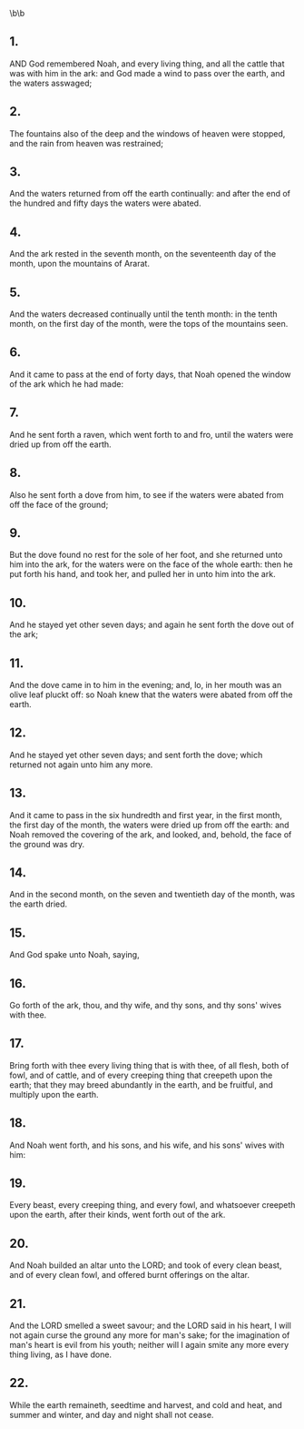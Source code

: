 \b\b
## 1.
AND God remembered Noah, and every living thing, and all the cattle that was with him in the ark: and God made a wind to pass over the earth, and the waters asswaged;
## 2.
The fountains also of the deep and the windows of heaven were stopped, and the rain from heaven was restrained;
## 3.
And the waters returned from off the earth continually: and after the end of the hundred and fifty days the waters were abated.
## 4.
And the ark rested in the seventh month, on the seventeenth day of the month, upon the mountains of Ararat.
## 5.
And the waters decreased continually until the tenth month: in the tenth month, on the first day of the month, were the tops of the mountains seen.
## 6.
And it came to pass at the end of forty days, that Noah opened the window of the ark which he had made:
## 7.
And he sent forth a raven, which went forth to and fro, until the waters were dried up from off the earth.
## 8.
Also he sent forth a dove from him, to see if the waters were abated from off the face of the ground;
## 9.
But the dove found no rest for the sole of her foot, and she returned unto him into the ark, for the waters were on the face of the whole earth: then he put forth his hand, and took her, and pulled her in unto him into the ark.
## 10.
And he stayed yet other seven days; and again he sent forth the dove out of the ark;
## 11.
And the dove came in to him in the evening; and, lo, in her mouth was an olive leaf pluckt off: so Noah knew that the waters were abated from off the earth.
## 12.
And he stayed yet other seven days; and sent forth the dove; which returned not again unto him any more.
## 13.
And it came to pass in the six hundredth and first year, in the first month, the first day of the month, the waters were dried up from off the earth: and Noah removed the covering of the ark, and looked, and, behold, the face of the ground was dry.
## 14.
And in the second month, on the seven and twentieth day of the month, was the earth dried.
## 15.
And God spake unto Noah, saying,
## 16.
Go forth of the ark, thou, and thy wife, and thy sons, and thy sons' wives with thee.
## 17.
Bring forth with thee every living thing that is with thee, of all flesh, both of fowl, and of cattle, and of every creeping thing that creepeth upon the earth; that they may breed abundantly in the earth, and be fruitful, and multiply upon the earth.
## 18.
And Noah went forth, and his sons, and his wife, and his sons' wives with him:
## 19.
Every beast, every creeping thing, and every fowl, and whatsoever creepeth upon the earth, after their kinds, went forth out of the ark.
## 20.
And Noah builded an altar unto the LORD; and took of every clean beast, and of every clean fowl, and offered burnt offerings on the altar.
## 21.
And the LORD smelled a sweet savour; and the LORD said in his heart, I will not again curse the ground any more for man's sake; for the imagination of man's heart is evil from his youth; neither will I again smite any more every thing living, as I have done.
## 22.
While the earth remaineth, seedtime and harvest, and cold and heat, and summer and winter, and day and night shall not cease.
